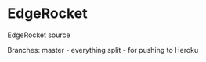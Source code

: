 EdgeRocket
==========

EdgeRocket source

Branches:
master - everything
split - for pushing to Heroku
